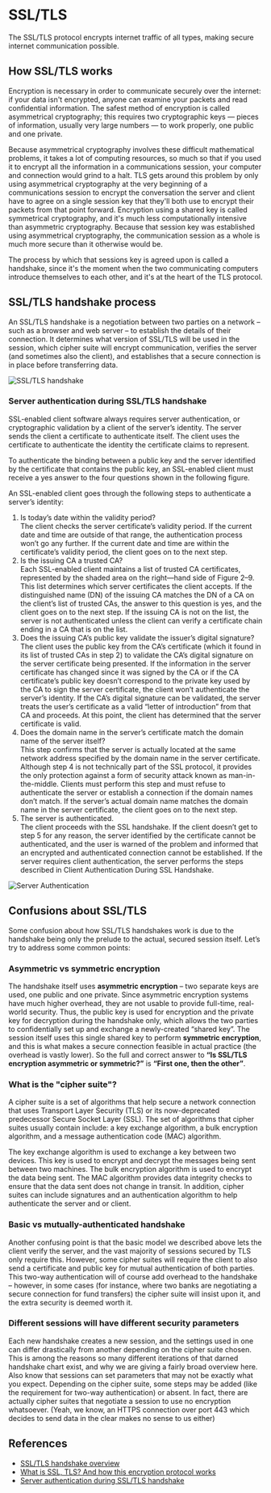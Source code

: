 # SSL/TLS

The SSL/TLS protocol encrypts internet traffic of all types, making secure internet communication possible.

## How SSL/TLS works

Encryption is necessary in order to communicate securely over the internet: if your data isn't encrypted, anyone can examine your packets and read confidential information. The safest method of encryption is called asymmetrical cryptography; this requires two cryptographic keys — pieces of information, usually very large numbers — to work properly, one public and one private.

Because asymmetrical cryptography involves these difficult mathematical problems, it takes a lot of computing resources, so much so that if you used it to encrypt all the information in a communications session, your computer and connection would grind to a halt. TLS gets around this problem by only using asymmetrical cryptography at the very beginning of a communications session to encrypt the conversation the server and client have to agree on a single session key that they'll both use to encrypt their packets from that point forward. Encryption using a shared key is called symmetrical cryptography, and it's much less computationally intensive than asymmetric cryptography. Because that session key was established using asymmetrical cryptography, the communication session as a whole is much more secure than it otherwise would be.

The process by which that sessions key is agreed upon is called a handshake, since it's the moment when the two communicating computers introduce themselves to each other, and it's at the heart of the TLS protocol.

## SSL/TLS handshake process

An SSL/TLS handshake is a negotiation between two parties on a network – such as a browser and web server – to establish the details of their connection. It determines what version of SSL/TLS will be used in the session, which cipher suite will encrypt communication, verifies the server (and sometimes also the client), and establishes that a secure connection is in place before transferring data.

![SSL/TLS handshake](images/ssl_tls_handshake.png)

### Server authentication during SSL/TLS handshake

SSL-enabled client software always requires server authentication, or cryptographic validation by a client of the server’s identity. The server sends the client a certificate to authenticate itself. The client uses the certificate to authenticate the identity the certificate claims to represent.

To authenticate the binding between a public key and the server identified by the certificate that contains the public key, an SSL-enabled client must receive a yes answer to the four questions shown in the following figure.

An SSL-enabled client goes through the following steps to authenticate a server’s identity:

1. Is today’s date within the validity period?  
The client checks the server certificate’s validity period. If the current date and time are outside of that range, the authentication process won’t go any further. If the current date and time are within the certificate’s validity period, the client goes on to the next step.
2. Is the issuing CA a trusted CA?  
Each SSL-enabled client maintains a list of trusted CA certificates, represented by the shaded area on the right—hand side of Figure 2–9. This list determines which server certificates the client accepts. If the distinguished name (DN) of the issuing CA matches the DN of a CA on the client’s list of trusted CAs, the answer to this question is yes, and the client goes on to the next step. If the issuing CA is not on the list, the server is not authenticated unless the client can verify a certificate chain ending in a CA that is on the list.
3. Does the issuing CA’s public key validate the issuer’s digital signature?  
The client uses the public key from the CA’s certificate (which it found in its list of trusted CAs in step 2) to validate the CA’s digital signature on the server certificate being presented. If the information in the server certificate has changed since it was signed by the CA or if the CA certificate’s public key doesn’t correspond to the private key used by the CA to sign the server certificate, the client won’t authenticate the server’s identity. If the CA’s digital signature can be validated, the server treats the user’s certificate as a valid “letter of introduction” from that CA and proceeds. At this point, the client has determined that the server certificate is valid.
4. Does the domain name in the server’s certificate match the domain name of the server itself?  
This step confirms that the server is actually located at the same network address specified by the domain name in the server certificate. Although step 4 is not technically part of the SSL protocol, it provides the only protection against a form of security attack known as man-in-the-middle. Clients must perform this step and must refuse to authenticate the server or establish a connection if the domain names don’t match. If the server’s actual domain name matches the domain name in the server certificate, the client goes on to the next step.  
5. The server is authenticated.  
The client proceeds with the SSL handshake. If the client doesn’t get to step 5 for any reason, the server identified by the certificate cannot be authenticated, and the user is warned of the problem and informed that an encrypted and authenticated connection cannot be established. If the server requires client authentication, the server performs the steps described in Client Authentication During SSL Handshake.

![Server Authentication](images/server_auth_handshake.gif)

## Confusions about SSL/TLS

Some confusion about how SSL/TLS handshakes work is due to the handshake being only the prelude to the actual, secured session itself. Let’s try to address some common points:

### Asymmetric vs symmetric encryption

The handshake itself uses **asymmetric encryption** – two separate keys are used, one public and one private. Since asymmetric encryption systems have much higher overhead, they are not usable to provide full-time, real-world security. Thus, the public key is used for encryption and the private key for decryption during the handshake only, which allows the two parties to confidentially set up and exchange a newly-created “shared key”. The session itself uses this single shared key to perform **symmetric encryption**, and this is what makes a secure connection feasible in actual practice (the overhead is vastly lower). So the full and correct answer to **“Is SSL/TLS encryption asymmetric or symmetric?”** is **“First one, then the other”**.

### What is the "cipher suite"?

A cipher suite is a set of algorithms that help secure a network connection that uses Transport Layer Security (TLS) or its now-deprecated predecessor Secure Socket Layer (SSL). The set of algorithms that cipher suites usually contain include: a key exchange algorithm, a bulk encryption algorithm, and a message authentication code (MAC) algorithm.

The key exchange algorithm is used to exchange a key between two devices. This key is used to encrypt and decrypt the messages being sent between two machines. The bulk encryption algorithm is used to encrypt the data being sent. The MAC algorithm provides data integrity checks to ensure that the data sent does not change in transit. In addition, cipher suites can include signatures and an authentication algorithm to help authenticate the server and or client.

### Basic vs mutually-authenticated handshake

Another confusing point is that the basic model we described above lets the client verify the server, and the vast majority of sessions secured by TLS only require this. However, some cipher suites will require the client to also send a certificate and public key for mutual authentication of both parties. This two-way authentication will of course add overhead to the handshake – however, in some cases (for instance, where two banks are negotiating a secure connection for fund transfers) the cipher suite will insist upon it, and the extra security is deemed worth it.

### Different sessions will have different security parameters

Each new handshake creates a new session, and the settings used in one can differ drastically from another depending on the cipher suite chosen.  This is among the reasons so many different iterations of that darned handshake chart exist, and why we are giving a fairly broad overview here. Also know that sessions can set parameters that may not be exactly what you expect. Depending on the cipher suite, some steps may be added (like the requirement for two-way authentication) or absent. In fact, there are actually cipher suites that negotiate a session to use no encryption whatsoever. (Yeah, we know, an HTTPS connection over port 443 which decides to send data in the clear makes no sense to us either)

## References

- [SSL/TLS handshake overview](https://www.ssl.com/article/ssl-tls-handshake-overview)
- [What is SSL, TLS? And how this encryption protocol works](https://www.csoonline.com/article/3246212/what-is-ssl-tls-and-how-this-encryption-protocol-works.html)
- [Server authentication during SSL/TLS handshake](https://docs.oracle.com/cd/E19693-01/819-0997/aakhc/index.html)